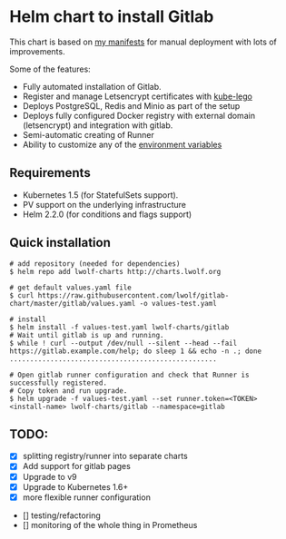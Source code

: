 # Helm chart to install Gitlab

This chart is based on [my manifests](https://github.com/lwolf/kubernetes-gitlab) 
for manual deployment with lots of improvements.

 
Some of the features:
* Fully automated installation of Gitlab. 
* Register and manage Letsencrypt certificates with [kube-lego](https://github.com/jetstack/kube-lego)
* Deploys PostgreSQL, Redis and Minio as part of the setup
* Deploys fully configured Docker registry with external domain (letsencrypt) and integration with gitlab.
* Semi-automatic creating of Runner
* Ability to customize any of the [environment variables](https://github.com/sameersbn/docker-gitlab#available-configuration-parameters)

## Requirements
* Kubernetes 1.5 (for StatefulSets support).
* PV support on the underlying infrastructure
* Helm 2.2.0 (for conditions and flags support)

## Quick installation

```
# add repository (needed for dependencies)
$ helm repo add lwolf-charts http://charts.lwolf.org

# get default values.yaml file
$ curl https://raw.githubusercontent.com/lwolf/gitlab-chart/master/gitlab/values.yaml -o values-test.yaml

# install
$ helm install -f values-test.yaml lwolf-charts/gitlab
# Wait until gitlab is up and running.
$ while ! curl --output /dev/null --silent --head --fail https://gitlab.example.com/help; do sleep 1 && echo -n .; done
...................................................

# Open gitlab runner configuration and check that Runner is successfully registered.
# Copy token and run upgrade.
$ helm upgrade -f values-test.yaml --set runner.token=<TOKEN> <install-name> lwolf-charts/gitlab --namespace=gitlab
```

## TODO:
- [x] splitting registry/runner into separate charts
- [x] Add support for gitlab pages
- [x] Upgrade to v9
- [x] Upgrade to Kubernetes 1.6+
- [x] more flexible runner configuration
- [] testing/refactoring
- [] monitoring of the whole thing in Prometheus
